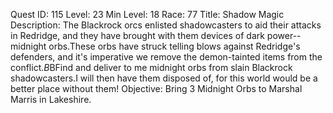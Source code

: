 Quest ID: 115
Level: 23
Min Level: 18
Race: 77
Title: Shadow Magic
Description: The Blackrock orcs enlisted shadowcasters to aid their attacks in Redridge, and they have brought with them devices of dark power--midnight orbs.These orbs have struck telling blows against Redridge's defenders, and it's imperative we remove the demon-tainted items from the conflict.$B$BFind and deliver to me midnight orbs from slain Blackrock shadowcasters.I will then have them disposed of, for this world would be a better place without them!
Objective: Bring 3 Midnight Orbs to Marshal Marris in Lakeshire.
